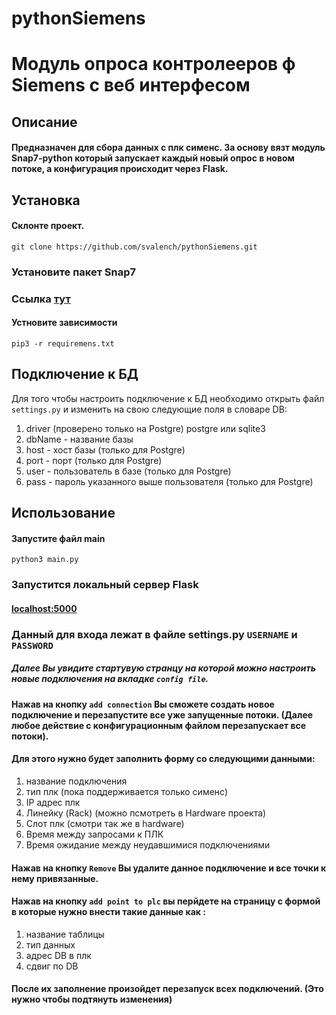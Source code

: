 # pythonSiemens
# Модуль опроса контролееров ф Siemens  с веб интерфесом
## Описание
#### Предназначен для сбора данных с плк сименс. За основу вязт модуль Snap7-python который запускает каждый новый опрос в новом потоке, а конфигурация происходит через Flask.
## Установка
#### Склонте проект.
`git clone https://github.com/svalench/pythonSiemens.git`
### Установите пакет Snap7
### Ссылка  [тут](https://python-snap7.readthedocs.io/en/latest/installation.html)
#### Устновите зависимости
`pip3 -r requiremens.txt`


## Подключение к БД
Для того чтобы настроить подключение к БД необходимо открыть файл `settings.py` и изменить на свою следующие поля в словаре DB:
1. driver (проверено только на Postgre) postgre или sqlite3
2. dbName - название базы
3. host - хост базы (только для Postgre)
4. port - порт (только для Postgre)
5. user - пользователь в базе  (только для Postgre)
6. pass - пароль указанного выше пользователя (только для Postgre)

## Использование
#### Запустите файл main
`python3 main.py`
### Запустится локальный сервер Flask
#### [localhost:5000](http://localhost:5000)
### Данный для входа лежат в файле settings.py `USERNAME` и `PASSWORD`
##### Далее Вы увидите стартувую странцу на которой можно настроить новые подключения на вкладке `config file`. 
#### Нажав на кнопку `add connection` Вы сможете создать новое подключение и перезапустите все уже запущенные потоки. (Далее любое действие с конфигурационным файлом перезапускает все потоки).
####  Для этого нужно будет заполнить форму со следующими данными:
1. название подключения
2. тип плк (пока поддерживается только сименс)
3. IP адрес плк
4. Линейку (Rack) (можно псмотреть в Hardware проекта)
5. Слот плк (смотри так же в hardware)
6. Время между запросами к ПЛК
7. Время ожидание между неудавшимися подключениями

#### Нажав на кнопку `Remove`  Вы удалите данное подключение и все точки к нему привязанные.
#### Нажав на кнопку `add point to plc` вы перйдете на страницу с формой в которые нужно внести такие данные как :
1. название таблицы
2. тип данных
3. адрес DB в плк
4. сдвиг по DB

#### После их заполнение произойдет перезапуск всех подключений. (Это нужно чтобы подтянуть изменения)
